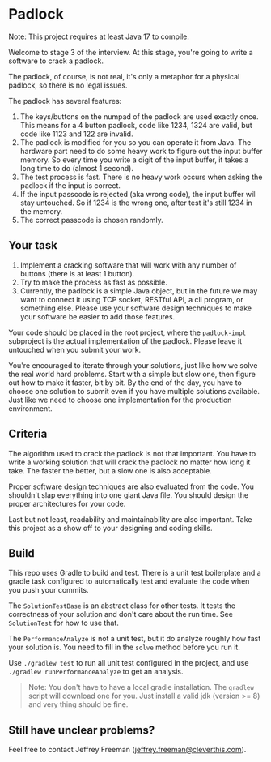 # Padlock

Note: This project requires at least Java 17 to compile.

Welcome to stage 3 of the interview. At this stage, you're going to write a software to crack a padlock.

The padlock, of course, is not real, it's only a metaphor for a physical padlock, so there is no legal issues.

The padlock has several features:

1. The keys/buttons on the numpad of the padlock are used exactly once. 
   This means for a 4 button padlock, code like 1234, 1324 are valid, 
   but code like 1123 and 122 are invalid.
2. The padlock is modified for you so you can operate it from Java.
   The hardware part need to do some heavy work to figure out the input buffer memory.
   So every time you write a digit of the input buffer, it takes a long time to do (almost 1 second).
3. The test process is fast. There is no heavy work occurs when asking the padlock if the input is correct.
4. If the input passcode is rejected (aka wrong code), the input buffer will stay untouched.
   So if 1234 is the wrong one, after test it's still 1234 in the memory.
5. The correct passcode is chosen randomly.


## Your task

1. Implement a cracking software that will work with any number of buttons (there is at least 1 button).
2. Try to make the process as fast as possible.
3. Currently, the padlock is a simple Java object, but in the future we may want to connect it
   using TCP socket, RESTful API, a cli program, or something else. Please use your software
   design techniques to make your software be easier to add those features.

Your code should be placed in the root project, where the `padlock-impl` subproject is the actual
implementation of the padlock.
Please leave it untouched when you submit your work.

You're encouraged to iterate through your solutions, just like how we solve the real world hard problems.
Start with a simple but slow one, then figure out how to make it faster, bit by bit.
By the end of the day, you have to choose one solution to submit even if you have multiple solutions available.
Just like we need to choose one implementation for the production environment.

## Criteria

The algorithm used to crack the padlock is not that important.
You have to write a working solution that will crack the padlock no matter how long it take.
The faster the better, but a slow one is also acceptable.

Proper software design techniques are also evaluated from the code.
You shouldn't slap everything into one giant Java file.
You should design the proper architectures for your code.

Last but not least, readability and maintainability are also important.
Take this project as a show off to your designing and coding skills.

## Build

This repo uses Gradle to build and test.
There is a unit test boilerplate and a gradle task configured to
automatically test and evaluate the code when you push your commits.

The `SolutionTestBase` is an abstract class for other tests.
It tests the correctness of your solution and don't care about the run time.
See `SolutionTest` for how to use that.

The `PerformanceAnalyze` is not a unit test, but it do analyze roughly how
fast your solution is. You need to fill in the `solve` method before you run it.

Use `./gradlew test` to run all unit test configured in the project,
and use `./gradlew runPerformanceAnalyze` to get an analysis.

> Note: You don't have to have a local gradle installation.
> The `gradlew` script will download one for you.
> Just install a valid jdk (version >= 8) and very thing should be fine.

## Still have unclear problems?

Feel free to contact Jeffrey Freeman (jeffrey.freeman@cleverthis.com).